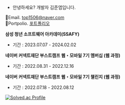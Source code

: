 - 안녕하세요? 개발자 김준엽입니다.

📧Email. top1506@naver.com <br>
📑Portpolio. [포트폴리오](https://spot-visitor-fff.notion.site/a2ca829232194da5a633103cc70d8648?pvs=4)
<br>

**삼성 청년 소프트웨어 아카데미(SSAFY)**
- 기간 : 2023.07.07 - 2024.02.02

**네이버 커넥트재단 부스트캠프 웹・모바일 7기 멤버십 (웹 과정)**
- 기간 : 2022.08.31 - 2022.12.16
 
**네이버 커넥트재단 부스트캠프 웹・모바일 7기 챌린지 (웹 과정)**
- 기간 : 2022.07.18 - 2022.08.12

[![Solved.ac Profile](http://mazassumnida.wtf/api/v2/generate_badge?boj=top1506)](https://solved.ac/top1506/)

<!---
JunYupK/JunYupK is a ✨ special ✨ repository because its `README.md` (this file) appears on your GitHub profile.
You can click the Preview link to take a look at your changes.
--->


